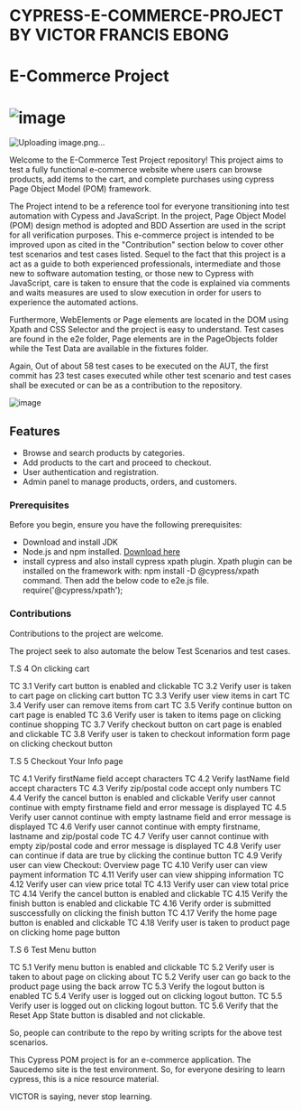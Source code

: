 # CYPRESS-E-COMMERCE-PROJECT BY VICTOR FRANCIS EBONG
# E-Commerce Project

# ![image](https://github.com/VEBONG/CYPRESS-E-COMMERCE-PROJECT/assets/128030714/d0dbf7f8-6196-4491-bc2d-3bff2bc91481)

![Uploading image.png…]()

Welcome to the E-Commerce Test Project repository! This project aims to test a fully functional e-commerce website where users can browse products, add items to the cart, and complete purchases using cypress Page Object Model (POM) framework.

The Project intend to be a reference tool for everyone transitioning into test automation with Cypess and JavaScript. In the project, Page Object Model (POM) design method is adopted and BDD Assertion are used in the script for all verification purposes.
This e-commerce project is intended to be improved upon as cited in the "Contribution" section below to cover other test scenarios and test cases listed.
Sequel to the fact that this project is a act as a guide to both experienced professionals, intermediate and those new to software automation testing, or those new to Cypress with JavaScript, care is taken to ensure that the code is explained via comments and waits measures are used to slow execution in order for users to experience the automated actions.

Furthermore, WebElements or Page elements are located in the DOM using Xpath and CSS Selector and the project is easy to understand.
Test cases are found in the e2e folder, Page elements are in the PageObjects folder while the Test Data are available in the fixtures folder.


Again, Out of about 58 test cases to be executed on the AUT, the first commit has 23 test cases executed while other test scenario and test cases shall be executed or can be as a contribution to the repository. 

![image](https://github.com/VEBONG/CYPRESS-E-COMMERCE-PROJECT/assets/128030714/5dce019c-643f-4714-8289-5814118fcc7c)


## Features

- Browse and search products by categories.
- Add products to the cart and proceed to checkout.
- User authentication and registration.
- Admin panel to manage products, orders, and customers.

### Prerequisites

Before you begin, ensure you have the following prerequisites:
- Download and install JDK
- Node.js and npm installed. [Download here](https://nodejs.org/)
- install cypress and also install cypress xpath plugin.
   Xpath plugin can be installed on the framework with: npm install -D @cypress/xpath command. Then add the below code to e2e.js file.
require('@cypress/xpath');


### Contributions

Contributions to the project are welcome.

The project seek to also automate the below Test Scenarios and test cases.

T.S 4 On clicking cart

TC 3.1 Verify cart button is enabled and clickable
TC 3.2 Verify user is taken to cart page on clicking cart button
TC 3.3 Verify user view items in cart
TC 3.4 Verify user can remove items from cart
TC 3.5 Verify continue button on cart page is enabled
TC 3.6 Verify user is taken to items page on clicking continue shopping
TC 3.7 Verify checkout button on cart page is enabled and clickable
TC 3.8 Verify user is taken to checkout information form page on clicking checkout button

T.S 5 Checkout Your Info page

TC 4.1 Verify firstName field accept characters
TC 4.2 Verify lastName field accept characters
TC 4.3 Verify zip/postal code accept only numbers
TC 4.4 Verify the cancel button is enabled and clickable Verify user cannot continue with empty firstname field and error message is displayed
TC 4.5 Verify user cannot continue with empty lastname field and error message is displayed
TC 4.6 Verify user cannot continue with empty firstname, lastname and zip/postal code
TC 4.7 Verify user cannot continue with empty zip/postal code and error message is displayed
TC 4.8 Verify user can continue if data are true by clicking the continue button
TC 4.9 Verify user can view Checkout: Overview page
TC 4.10 Verify user can view payment information
TC 4.11 Verify user can view shipping information
TC 4.12 Verify user can view price total
TC 4.13 Verify user can view total price
TC 4.14 Verify the cancel button is enabled and clickable
TC 4.15 Verify the finish button is enabled and clickable
TC 4.16 Verify order is submitted susccessfully on clicking the finish button
TC 4.17 Verify the home page button is enabled and clickable
TC 4.18 Verify user is taken to product page on clicking home page button

T.S 6 Test Menu button

TC 5.1 Verify menu button is enabled and clickable
TC 5.2 Verify user is taken to about page on clicking about
TC 5.2 Verify user can go back to the product page using the back arrow
TC 5.3 Verify the logout button is enabled
TC 5.4 Verify user is logged out on clicking logout button.
TC 5.5 Verify user is logged out on clicking logout button.
TC 5.6 Verify that the Reset App State button is disabled and not clickable.

So, people can contribute to the repo by writing scripts for the above test scenarios.

This Cypress POM project is for an e-commerce application. The Saucedemo site is the test environment. So, for everyone desiring to learn cypress, this is a nice resource material.

VICTOR is saying, never stop learning.
